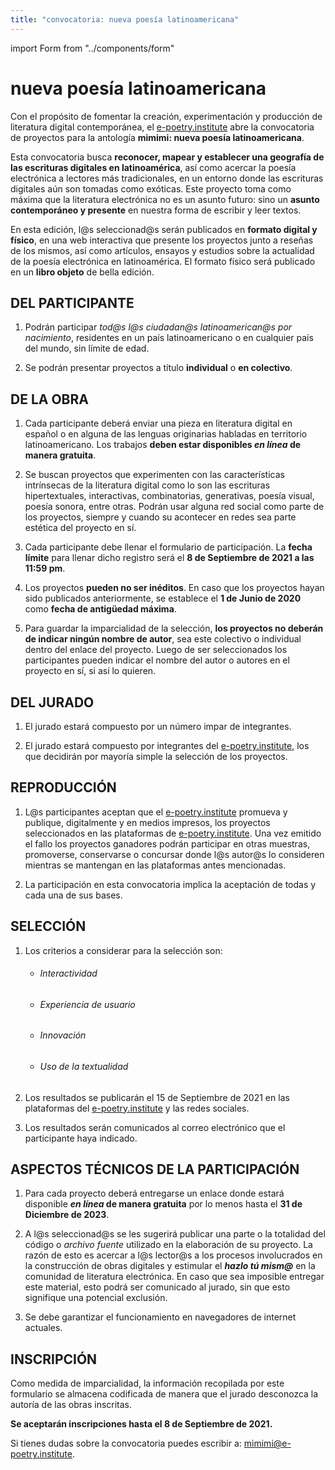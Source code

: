 ```yaml
---
title: "convocatoria: nueva poesía latinoamericana"
---
```


import Form from "../components/form"

# nueva poesía latinoamericana

Con el propósito de fomentar la creación, experimentación y producción de literatura digital contemporánea, el [e-poetry.institute](https://e-poetry.institute) abre la convocatoria de proyectos para la antología **mimimi: nueva poesía latinoamericana**.

Esta convocatoria busca **reconocer, mapear y establecer una geografía de las escrituras digitales en latinoamérica**, así como acercar la poesía electrónica a lectores más tradicionales, en un entorno donde las escrituras digitales aún son tomadas como exóticas. Este proyecto toma como máxima que la literatura electrónica no es un asunto futuro: sino un **asunto contemporáneo y presente** en nuestra forma de escribir y leer textos.

En esta edición, l@s seleccionad@s serán publicados en **formato digital y físico**, en una web interactiva que presente los proyectos junto a reseñas de los mismos, así como artículos, ensayos y estudios sobre la actualidad de la poesía electrónica en latinoamérica. El formato físico será publicado en un **libro objeto** de bella edición.

## DEL PARTICIPANTE

1. Podrán participar _tod@s l@s ciudadan@s latinoamerican@s por nacimiento_, residentes en un país latinoamericano o en cualquier país del mundo, sin límite de edad.

1. Se podrán presentar proyectos a título **individual** o **en colectivo**.

## DE LA OBRA

1. Cada participante deberá enviar una pieza en literatura digital en español o en alguna de las lenguas originarias habladas en territorio latinoamericano. Los trabajos **deben estar disponibles _en línea_ de manera gratuita**.

1. Se buscan proyectos que experimenten con las características intrínsecas de la literatura digital como lo son las escrituras hipertextuales, interactivas, combinatorias, generativas, poesía visual, poesía sonora, entre otras. Podrán usar alguna red social como parte de los proyectos, siempre y cuando su acontecer en redes sea parte estética del proyecto en sí.

1. Cada participante debe llenar el formulario de participación. La **fecha límite** para llenar dicho registro será el **8 de Septiembre de 2021 a las 11:59 pm**.

1. Los proyectos **pueden no ser inéditos**. En caso que los proyectos hayan sido publicados anteriormente, se establece el **1 de Junio de 2020** como **fecha de antigüedad máxima**.

1. Para guardar la imparcialidad de la selección, **los proyectos no deberán de indicar ningún nombre de autor**, sea este colectivo o individual dentro del enlace del proyecto. Luego de ser seleccionados los participantes pueden indicar el nombre del autor o autores en el proyecto en sí, si así lo quieren.

## DEL JURADO

1. El jurado estará compuesto por un número impar de integrantes.

1. El jurado estará compuesto por integrantes del [e-poetry.institute](https://e-poetry.institute), los que decidirán por mayoría simple la selección de los proyectos.

## REPRODUCCIÓN

1. L@s participantes aceptan que el [e-poetry.institute](https://e-poetry.institute) promueva y publique, digitalmente y en medios impresos, los proyectos seleccionados en las plataformas de [e-poetry.institute](https://e-poetry.institute). Una vez emitido el fallo los proyectos ganadores podrán participar en otras muestras, promoverse, conservarse o concursar donde l@s autor@s lo consideren mientras se mantengan en las plataformas antes mencionadas.

1. La participación en esta convocatoria implica la aceptación de todas y cada una de sus bases.

## SELECCIÓN

1. Los criterios a considerar para la selección son:

   - ###### Interactividad
   - ###### Experiencia de usuario
   - ###### Innovación
   - ###### Uso de la textualidad

1. Los resultados se publicarán el 15 de Septiembre de 2021 en las plataformas del [e-poetry.institute](https://e-poetry.institute) y las redes sociales.

1. Los resultados serán comunicados al correo electrónico que el participante haya indicado.

## ASPECTOS TÉCNICOS DE LA PARTICIPACIÓN

1. Para cada proyecto deberá entregarse un enlace donde estará disponible **_en línea_ de manera gratuita** por lo menos hasta el **31 de Diciembre de 2023**.

1. A l@s seleccionad@s se les sugerirá publicar una parte o la totalidad del código o _archivo fuente_ utilizado en la elaboración de su proyecto. La razón de esto es acercar a l@s lector@s a los procesos involucrados en la construcción de obras digitales y estimular el _**hazlo tú mism@**_ en la comunidad de literatura electrónica. En caso que sea imposible entregar este material, esto podrá ser comunicado al jurado, sin que esto signifique una potencial exclusión.

1. Se debe garantizar el funcionamiento en navegadores de internet actuales.

## INSCRIPCIÓN

Como medida de imparcialidad, la información recopilada por este formulario se almacena codificada de manera que el jurado desconozca la autoría de las obras inscritas.

<Form />

**Se aceptarán inscripciones hasta el 8 de Septiembre de 2021.**

Si tienes dudas sobre la convocatoria puedes escribir a: mimimi@e-poetry.institute.
